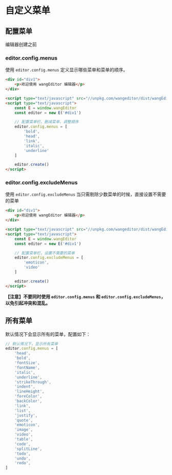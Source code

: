 # 自定义菜单

## 配置菜单

编辑器创建之前
### editor.config.menus
使用 `editor.config.menus` 定义显示哪些菜单和菜单的顺序。

```html
<div id="div1">
    <p>欢迎使用 wangEditor 编辑器</p>
</div>

<script type="text/javascript" src="//unpkg.com/wangeditor/dist/wangEditor.min.js"></script>
<script type="text/javascript">
    const E = window.wangEditor
    const editor = new E('#div1')

    // 配置菜单栏，删减菜单，调整顺序
    editor.config.menus = [
        'bold',
        'head',
        'link',
        'italic',
        'underline'
    ]

    editor.create()
</script>
```
### editor.config.excludeMenus
使用 `editor.config.excludeMenus`  当只需剔除少数菜单的时候，直接设置不需要的菜单

```html
<div id="div1">
    <p>欢迎使用 wangEditor 编辑器</p>
</div>

<script type="text/javascript" src="//unpkg.com/wangeditor/dist/wangEditor.min.js"></script>
<script type="text/javascript">
    const E = window.wangEditor
    const editor = new E('#div1')

    // 配置菜单栏，设置不需要的菜单
    editor.config.excludeMenus = [
        'emoticon',
        'video'
    ]

    editor.create()
</script>
```
**【注意】不要同时使用 `editor.config.menus` 和 `editor.config.excludeMenus`，以免引起冲突和混乱。**
## 所有菜单

默认情况下会显示所有的菜单，配置如下：

```js
// 默认情况下，显示所有菜单
editor.config.menus = [
    'head',
    'bold',
    'fontSize',
    'fontName',
    'italic',
    'underline',
    'strikeThrough',
    'indent',
    'lineHeight',
    'foreColor',
    'backColor',
    'link',
    'list',
    'justify',
    'quote',
    'emoticon',
    'image',
    'video',
    'table',
    'code',
    'splitLine',
    'todo',
    'undo',
    'redo',
]
```
